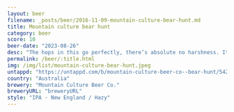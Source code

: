 ```yaml
---
layout: beer
filename: _posts/beer/2016-11-09-mountain-culture-bear-hunt.md
title: Mountain culture bear hunt
category: beer
score: 10
beer-date: "2023-08-26"
desc: "The hops in this go perfectly, there’s absolute no harshness. It’s just a glass of peach"
permalink: /beer/:title.html
img: /img/list/mountain-culture-bear-hunt.jpeg
untappd: "https://untappd.com/b/mountain-culture-beer-co--bear-hunt/5425340"
country: "Australia"
brewery: "Mountain Culture Beer Co."
breweryURL: "breweryURL"
style: "IPA - New England / Hazy"
---
```

